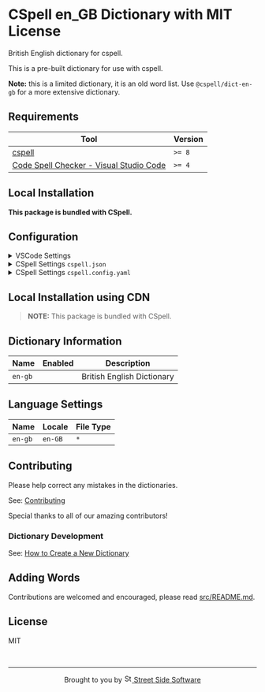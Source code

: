 # CSpell en_GB Dictionary with MIT License

British English dictionary for cspell.

This is a pre-built dictionary for use with cspell.

**Note:** this is a limited dictionary, it is an old word list. Use `@cspell/dict-en-gb` for a more extensive dictionary.

<!--- @@inject: ../../static/requirements.md --->

## Requirements

| Tool                                                                                                                                 | Version |
| ------------------------------------------------------------------------------------------------------------------------------------ | ------- |
| [cspell](https://github.com/streetsidesoftware/cspell)                                                                               | `>= 8`  |
| [Code Spell Checker - Visual Studio Code](https://marketplace.visualstudio.com/items?itemName=streetsidesoftware.code-spell-checker) | `>= 4`  |

<!--- @@inject-end: ../../static/requirements.md --->

<!--- @@inject: ./static/install.md --->

## Local Installation

**This package is bundled with CSpell.**

## Configuration

<details>
<summary>VSCode Settings</summary>

Add the following to your VSCode settings:

**`.vscode/settings.json`**

```jsonc
{
  "cSpell.language": "en-GB",
}
```

</details>

<details>
<summary>CSpell Settings <code>cspell.json</code></summary>

**`cspell.json`**

```jsonc
{
  "language": "en-GB",
}
```

</details>

<details>
<summary>CSpell Settings <code>cspell.config.yaml</code></summary>

**`cspell.config.yaml`**

```yaml
language: en-GB
```

</details>

## Local Installation using CDN

> **NOTE:** This package is bundled with CSpell.

## Dictionary Information

| Name    | Enabled | Description                |
| ------- | ------- | -------------------------- |
| `en-gb` |         | British English Dictionary |

## Language Settings

| Name    | Locale  | File Type |
| ------- | ------- | --------- |
| `en-gb` | `en-GB` | `*`       |

<!--- @@inject-end: ./static/install.md --->

<!--- @@inject: ../../static/contributing.md --->

## Contributing

Please help correct any mistakes in the dictionaries.

See: [Contributing](https://github.com/streetsidesoftware/cspell-dicts#contributing)

Special thanks to all of our amazing contributors!

### Dictionary Development

See: [How to Create a New Dictionary](https://github.com/streetsidesoftware/cspell-dicts#how-to-create-a-new-dictionary)

<!--- @@inject-end: ../../static/contributing.md --->

## Adding Words

Contributions are welcomed and encouraged, please read [src/README.md](https://github.com/streetsidesoftware/cspell-dicts/blob/main/dictionaries/en_GB-MIT/src/README.md).

## License

MIT

<!--- @@inject: ../../static/footer.md --->

<br/>

---

<p align="center">
Brought to you by <a href="https://streetsidesoftware.com" title="Street Side Software">
<img width="16" alt="Street Side Software Logo" src="https://i.imgur.com/CyduuVY.png" /> Street Side Software
</a>
</p>

<!--- @@inject-end: ../../static/footer.md --->

<!--- cspell:locale en-GB --->
